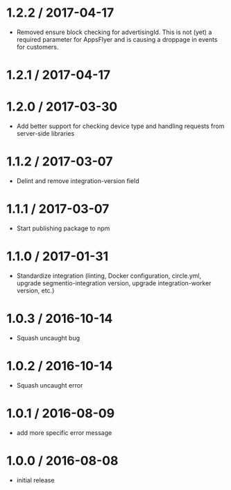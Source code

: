 
1.2.2 / 2017-04-17
==================

* Removed ensure block checking for advertisingId. This is not (yet) a required parameter for AppsFlyer and is causing a droppage in events for customers.


1.2.1 / 2017-04-17
==================


1.2.0 / 2017-03-30
==================

  * Add better support for checking device type and handling requests from server-side libraries

1.1.2 / 2017-03-07
==================

  * Delint and remove integration-version field

1.1.1 / 2017-03-07
==================

  * Start publishing package to npm

1.1.0 / 2017-01-31
==================

  * Standardize integration (linting, Docker configuration, circle.yml, upgrade
segmentio-integration version, upgrade integration-worker version, etc.)


1.0.3 / 2016-10-14
==================

  * Squash uncaught bug

1.0.2 / 2016-10-14
==================

  * Squash uncaught error

1.0.1 / 2016-08-09
==================

  * add more specific error message

1.0.0 / 2016-08-08
==================

  * initial release
